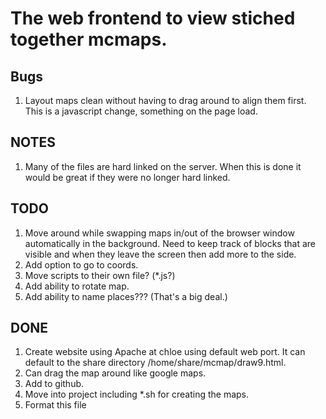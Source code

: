 # The web frontend to view stiched together mcmaps.

## Bugs
1. Layout maps clean without having to drag around to align them first.  
   This is a javascript change, something on the page load.

## NOTES
1. Many of the files are hard linked on the server. When this is done it 
   would be great if they were no longer hard linked.

## TODO
1. Move around while swapping maps in/out of the browser window 
   automatically in the background. Need to keep track of blocks that 
   are visible and when they leave the screen then add more to the side.
1. Add option to go to coords.
1. Move scripts to their own file? (\*.js?)
1. Add ability to rotate map.
1. Add ability to name places??? (That's a big deal.)

## DONE
1. Create website using Apache at chloe using default web port. It can 
   default to the share directory /home/share/mcmap/draw9.html.
1. Can drag the map around like google maps.
1. Add to github.
1. Move into project including \*.sh for creating the maps.
1. Format this file
